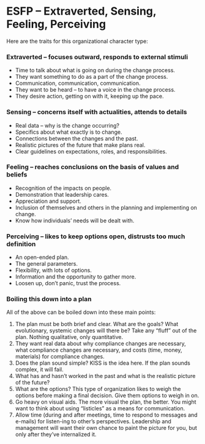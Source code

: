 # ESFP – Extraverted, Sensing, Feeling, Perceiving

Here are the traits for this organizational character type:

### Extraverted – focuses outward, responds to external stimuli

* Time to talk about what is going on during the change process.
* They want something to do as a part of the change process.
* Communication, communication, communication.
* They want to be heard – to have a voice in the change process.
* They desire action, getting on with it, keeping up the pace.

### Sensing – concerns itself with actualities, attends to details

* Real data – why is the change occurring?
* Specifics about what exactly is to change.
* Connections between the changes and the past.
* Realistic pictures of the future that make plans real.
* Clear guidelines on expectations, roles, and responsibilities.

### Feeling – reaches conclusions on the basis of values and beliefs

* Recognition of the impacts on people.
* Demonstration that leadership cares.
* Appreciation and support.
* Inclusion of themselves and others in the planning and implementing on change.
* Know how individuals’ needs will be dealt with.

### Perceiving – likes to keep options open, distrusts too much definition

* An open-ended plan.
* The general parameters.
* Flexibility, with lots of options.
* Information and the opportunity to gather more.
* Loosen up, don’t panic, trust the process.

### Boiling this down into a plan

All of the above can be boiled down into these main points:

1. The plan must be both brief and clear. What are the goals? What evolutionary, systemic changes will there be? Take any “fluff” out of the plan. Nothing qualitative, only quantitative.
2. They want real data about why compliance changes are necessary, what compliance changes are necessary, and costs \(time, money, materials\) for compliance changes.
3. Does the plan sound simple? KISS is the idea here. If the plan sounds complex, it will fail.
4. What has and hasn’t worked in the past and what is the realistic picture of the future?
5. What are the options? This type of organization likes to weigh the options before making a final decision. Give them options to weigh in on.
6. Go heavy on visual aids. The more visual the plan, the better. You might want to think about using “listicles” as a means for communication.
7. Allow time \(during and after meetings, time to respond to messages and e-mails\) for listen-ing to other’s perspectives. Leadership and management will want their own chance to paint the picture for you, but only after they’ve internalized it.

